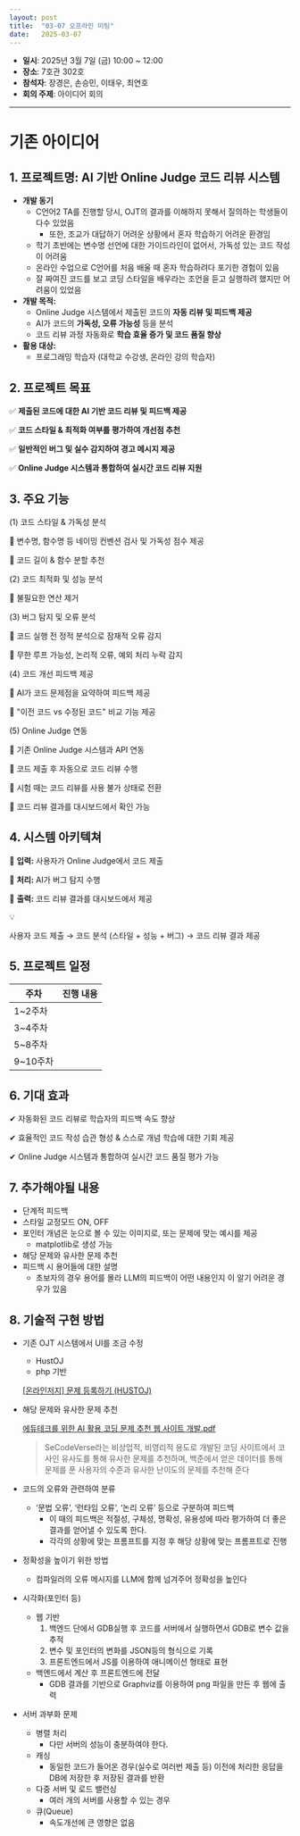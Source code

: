 ```yaml
---
layout: post
title:  "03-07 오프라인 미팅"
date:   2025-03-07 
---
```


- **일시**: 2025년 3월 7일 (금) 10:00 ~ 12:00
- **장소**: 7호관 302호
- **참석자**: 장경은, 손승민, 이태우, 최연호
- **회의 주제**: 아이디어 회의

---


# 기존 아이디어

## 1. **프로젝트명:** AI 기반 Online Judge 코드 리뷰 시스템

- **개발 동기**
    - C언어2 TA를 진행할 당시, OJT의 결과를 이해하지 못해서 질의하는 학생들이 다수 있었음
        - 또한, 조교가 대답하기 어려운 상황에서 혼자 학습하기 어려운 환경임
    - 학기 초반에는 변수명 선언에 대한 가이드라인이 없어서, 가독성 있는 코드 작성이 어려움
    - 온라인 수업으로 C언어를 처음 배울 때 혼자 학습하려다 포기한 경험이 있음
    - 잘 짜여진 코드를 보고 코딩 스타일을 배우라는 조언을 듣고 실행하려 했지만 어려움이 있었음
- **개발 목적:**
    - Online Judge 시스템에서 제출된 코드의 **자동 리뷰 및 피드백 제공**
    - AI가 코드의 **가독성, 오류 가능성** 등을 분석
    - 코드 리뷰 과정 자동화로 **학습 효율 증가 및 코드 품질 향상**
- **활용 대상:**
    - 프로그래밍 학습자 (대학교 수강생, 온라인 강의 학습자)

## **2. 프로젝트 목표**

✅ **제출된 코드에 대한 AI 기반 코드 리뷰 및 피드백 제공**

✅ **코드 스타일 & 최적화 여부를 평가하여 개선점 추천**

✅ **일반적인 버그 및 실수 감지하여 경고 메시지 제공**

✅ **Online Judge 시스템과 통합하여 실시간 코드 리뷰 지원**

## 3. 주요 기능

(1) 코드 스타일 & 가독성 분석

🔹 변수명, 함수명 등 네이밍 컨벤션 검사 및 가독성 점수 제공

🔹 코드 길이 & 함수 분할 추천

(2) 코드 최적화 및 성능 분석

🔹 불필요한 연산 제거

(3) 버그 탐지 및 오류 분석

🔹 코드 실행 전 정적 분석으로 잠재적 오류 감지

🔹 무한 루프 가능성, 논리적 오류, 예외 처리 누락 감지

(4) 코드 개선 피드백 제공

🔹 AI가 코드 문제점을 요약하여 피드백 제공

🔹 "이전 코드 vs 수정된 코드" 비교 기능 제공

(5) Online Judge 연동

🔹 기존 Online Judge 시스템과 API 연동

🔹 코드 제출 후 자동으로 코드 리뷰 수행

🔹 시험 때는 코드 리뷰를 사용 불가 상태로 전환

🔹 코드 리뷰 결과를 대시보드에서 확인 가능

## 4. 시스템 아키텍쳐

📌 **입력:** 사용자가 Online Judge에서 코드 제출

📌 **처리:** AI가 버그 탐지 수행

📌 **출력:** 코드 리뷰 결과를 대시보드에서 제공

<aside>
💡

사용자 코드 제출 → 코드 분석 (스타일 + 성능 + 버그) → 코드 리뷰 결과 제공 

</aside>

## 5. 프로젝트 일정

| 주차 | 진행 내용 |
| --- | --- |
| 1~2주차 |  |
| 3~4주차 |  |
| 5~8주차 |  |
| 9~10주차 |  |

## 6. 기대 효과

✔ 자동화된 코드 리뷰로 학습자의 피드백 속도 향상

✔ 효율적인 코드 작성 습관 형성 & 스스로 개념 학습에 대한 기회 제공

✔ Online Judge 시스템과 통합하여 실시간 코드 품질 평가 가능

## 7. 추가해야될 내용

- 단계적 피드백
- 스타일 교정모드 ON, OFF
- 포인터 개념은 눈으로 볼 수 있는 이미지로, 또는 문제에 맞는 예시를 제공
    - matplotlib로 생성 가능
- 해당 문제와 유사한 문제 추천
- 피드백 시 용어들에 대한 설명
    - 초보자의 경우 용어를 몰라 LLM의 피드백이 어떤 내용인지 이 알기 어려운 경우가 있음

## 8. 기술적 구현 방법

- 기존 OJT 시스템에서 UI를 조금 수정
    - HustOJ
    - php 기반
    
    [[온라인저지] 문제 등록하기 (HUSTOJ)](https://velog.io/@selenium/%EC%98%A8%EB%9D%BC%EC%9D%B8%EC%A0%80%EC%A7%80-%EB%AC%B8%EC%A0%9C-%EB%93%B1%EB%A1%9D%ED%95%98%EA%B8%B0-HUSTOJ)
    

- 해당 문제와 유사한 문제 추천
    
    [에듀테크를 위한 AI 활용 코딩 문제 추천 웹 사이트 개발.pdf](%EC%97%90%EB%93%80%ED%85%8C%ED%81%AC%EB%A5%BC_%EC%9C%84%ED%95%9C_AI_%ED%99%9C%EC%9A%A9_%EC%BD%94%EB%94%A9_%EB%AC%B8%EC%A0%9C_%EC%B6%94%EC%B2%9C_%EC%9B%B9_%EC%82%AC%EC%9D%B4%ED%8A%B8_%EA%B0%9C%EB%B0%9C.pdf)
    
    > SeCodeVerse라는 비상업적, 비영리적 용도로 개발된 코딩 사이트에서 코사인 유사도를 통해 유사한 문제를 추천하며, 백준에서 얻은 데이터를 통해 문제를 푼 사용자의 수준과 유사한 난이도의 문제를 추천해 준다
    > 

- 코드의 오류와 관련하여 분류
    - ‘문법 오류’, ‘런타임 오류’, ‘논리 오류’ 등으로 구분하여 피드백
        - 이 때의 피드백은 적절성, 구체성, 명확성, 유용성에 따라 평가하여 더 좋은 결과를 얻어낼 수 있도록 한다.
        - 각각의 상황에 맞는 프롬프트를 지정 후 해당 상황에 맞는 프롬프트로 진행

- 정확성을 높이기 위한 방법
    - 컴파일러의 오류 메시지를 LLM에 함께 넘겨주어 정확성을 높인다

- 시각화(포인터 등)
    - 웹 기반
        1. 백엔드 단에서 GDB실행 후 코드를 서버에서 실행하면서 GDB로 변수 값을 추적
        2. 변수 및 포인터의 변화를 JSON등의 형식으로 기록
        3. 프론트엔드에서 JS를 이용하여 애니메이션 형태로 표현
    - 백엔드에서 계산 후 프론트엔드에 전달
        - GDB 결과를 기반으로 Graphviz를 이용하여 png 파일을 만든 후 웹에 출력

- 서버 과부화 문제
    - 병렬 처리
        - 다만 서버의 성능이 충분하여야 한다.
    - 캐싱
        - 동일한 코드가 들어온 경우(실수로 여러번 제출 등) 이전에 처리한 응답을 DB에 저장한 후 저장된 결과를 반환
    - 다중 서버 및 로드 밸런싱
        - 여러 개의 서버를 사용할 수 있는 경우
    - 큐(Queue)
        - 속도개선에 큰 영향은 없음